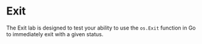 # Exit

The Exit lab is designed to test your ability to use the `os.Exit` function in Go to immediately exit with a given status.
